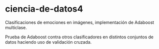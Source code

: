 # ciencia-de-datos4

Clasificaciones de emociones en imágenes, implementación de Adaboost multiclase.

Prueba de Adaboost contra otros clasificadores en distintos conjuntos de datos haciendo uso de validación cruzada.
